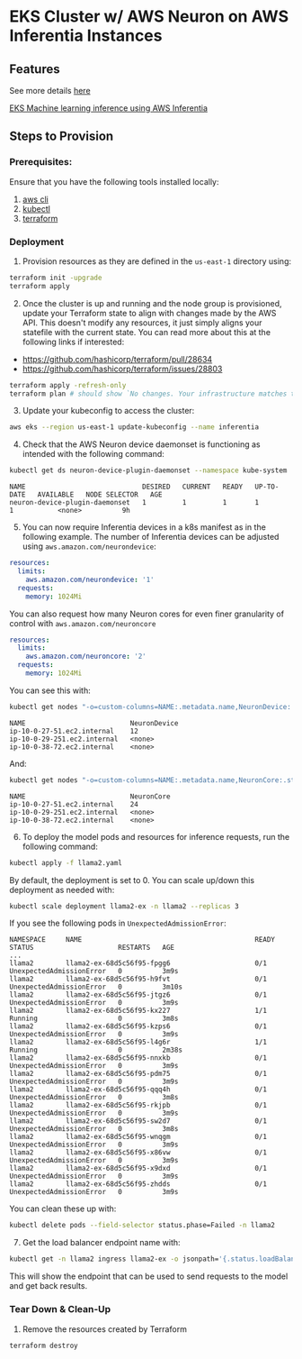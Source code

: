 # EKS Cluster w/ AWS Neuron on AWS Inferentia Instances

## Features

See more details [here](https://awsdocs-neuron.readthedocs-hosted.com/en/latest/containers/index.html?tutorials%2Ftutorial-k8s.html=)

[EKS Machine learning inference using AWS Inferentia](https://docs.aws.amazon.com/eks/latest/userguide/inferentia-support.html)

## Steps to Provision

### Prerequisites:

Ensure that you have the following tools installed locally:

1. [aws cli](https://docs.aws.amazon.com/cli/latest/userguide/install-cliv2.html)
2. [kubectl](https://Kubernetes.io/docs/tasks/tools/)
3. [terraform](https://learn.hashicorp.com/tutorials/terraform/install-cli)

### Deployment

1. Provision resources as they are defined in the `us-east-1` directory using:

```sh
terraform init -upgrade
terraform apply
```

2. Once the cluster is up and running and the node group is provisioned, update your Terraform state to align with changes made by the AWS API. This doesn't modify any resources, it just simply aligns your statefile with the current state. You can read more about this at the following links if interested:

- https://github.com/hashicorp/terraform/pull/28634
- https://github.com/hashicorp/terraform/issues/28803

```sh
terraform apply -refresh-only
terraform plan # should show `No changes. Your infrastructure matches the configuration.`
```

3. Update your kubeconfig to access the cluster:

```sh
aws eks --region us-east-1 update-kubeconfig --name inferentia
```

4. Check that the AWS Neuron device daemonset is functioning as intended with the following command:

```sh
kubectl get ds neuron-device-plugin-daemonset --namespace kube-system
```

```text
NAME                             DESIRED   CURRENT   READY   UP-TO-DATE   AVAILABLE   NODE SELECTOR   AGE
neuron-device-plugin-daemonset   1         1         1       1            1           <none>          9h
```

5. You can now require Inferentia devices in a k8s manifest as in the following example. The number of Inferentia devices can be adjusted using `aws.amazon.com/neurondevice`:

```yaml
resources:
  limits:
    aws.amazon.com/neurondevice: '1'
  requests:
    memory: 1024Mi
```


You can also request how many Neuron cores for even finer granularity of control with `aws.amazon.com/neuroncore`

```yaml
resources:
  limits:
    aws.amazon.com/neuroncore: '2'
  requests:
    memory: 1024Mi
```

You can see this with:

```sh
kubectl get nodes "-o=custom-columns=NAME:.metadata.name,NeuronDevice:.status.allocatable.aws\.amazon\.com/neurondevice"
```

```text
NAME                          NeuronDevice
ip-10-0-27-51.ec2.internal    12
ip-10-0-29-251.ec2.internal   <none>
ip-10-0-38-72.ec2.internal    <none>
```

And:

```sh
kubectl get nodes "-o=custom-columns=NAME:.metadata.name,NeuronCore:.status.allocatable.aws\.amazon\.com/neuroncore"
```

```text
NAME                          NeuronCore
ip-10-0-27-51.ec2.internal    24
ip-10-0-29-251.ec2.internal   <none>
ip-10-0-38-72.ec2.internal    <none>
```

6. To deploy the model pods and resources for inference requests, run the following command:

```sh
kubectl apply -f llama2.yaml
```

By default, the deployment is set to 0. You can scale up/down this deployment as needed with:

```sh
kubectl scale deployment llama2-ex -n llama2 --replicas 3
```

If you see the following pods in `UnexpectedAdmissionError`:

```text
NAMESPACE     NAME                                           READY   STATUS                     RESTARTS   AGE
...
llama2        llama2-ex-68d5c56f95-fpgg6                     0/1     UnexpectedAdmissionError   0          3m9s
llama2        llama2-ex-68d5c56f95-h9fvt                     0/1     UnexpectedAdmissionError   0          3m10s
llama2        llama2-ex-68d5c56f95-jtgz6                     0/1     UnexpectedAdmissionError   0          3m9s
llama2        llama2-ex-68d5c56f95-kx227                     1/1     Running                    0          3m8s
llama2        llama2-ex-68d5c56f95-kzps6                     0/1     UnexpectedAdmissionError   0          3m9s
llama2        llama2-ex-68d5c56f95-l4g6r                     1/1     Running                    0          2m38s
llama2        llama2-ex-68d5c56f95-nnxkb                     0/1     UnexpectedAdmissionError   0          3m9s
llama2        llama2-ex-68d5c56f95-pdm75                     0/1     UnexpectedAdmissionError   0          3m9s
llama2        llama2-ex-68d5c56f95-qqq4h                     0/1     UnexpectedAdmissionError   0          3m8s
llama2        llama2-ex-68d5c56f95-rkjpb                     0/1     UnexpectedAdmissionError   0          3m9s
llama2        llama2-ex-68d5c56f95-sw2d7                     0/1     UnexpectedAdmissionError   0          3m8s
llama2        llama2-ex-68d5c56f95-wnqgm                     0/1     UnexpectedAdmissionError   0          3m9s
llama2        llama2-ex-68d5c56f95-x86vw                     0/1     UnexpectedAdmissionError   0          3m9s
llama2        llama2-ex-68d5c56f95-x9dxd                     0/1     UnexpectedAdmissionError   0          3m9s
llama2        llama2-ex-68d5c56f95-zhdds                     0/1     UnexpectedAdmissionError   0          3m9s
```

You can clean these up with:

```sh
kubectl delete pods --field-selector status.phase=Failed -n llama2
```

7. Get the load balancer endpoint name with:

```sh
kubectl get -n llama2 ingress llama2-ex -o jsonpath='{.status.loadBalancer.ingress[0].hostname}'
```

This will show the endpoint that can be used to send requests to the model and get back results.

### Tear Down & Clean-Up

1. Remove the resources created by Terraform

```sh
terraform destroy
```
